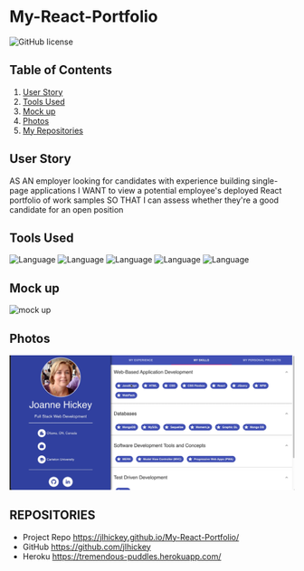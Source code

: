 # My-React-Portfolio
![GitHub license](https://img.shields.io/badge/Made%20by-%40jlhickey-orange)



## Table of Contents
  1. [User Story](#UserStory)
  2. [Tools Used](#ToolsUsed)
  3. [Mock up](#Mockup)
  4. [Photos](#Photos)
  5. [My Repositories](#MyRepositories)


## User Story
 AS AN employer looking for candidates with experience building single-page applications
I WANT to view a potential employee's deployed React portfolio of work samples
SO THAT I can assess whether they're a good candidate for an open position

## Tools Used

![Language](https://img.shields.io/badge/Express-blue.svg "Language Badge")
![Language](https://img.shields.io/badge/REACT-yellow.svg "Language Badge")
![Language](https://img.shields.io/badge/CSS-purple.svg "Language Badge")
![Language](https://img.shields.io/badge/HTML-red.svg "Language Badge")
![Language](https://img.shields.io/badge/Bootstrap-green.svg "Language Badge")


## Mock up  
![mock up](https://watch.screencastify.com/v/ePyiqSPFWmBjxzS7Wcdj)

## Photos<br>
![Screen Shot](https://github.com/jlhickey/My-React-Portfolio/blob/main/pic1.jpg)



## REPOSITORIES

- Project Repo  https://jlhickey.github.io/My-React-Portfolio/
- GitHub https://github.com/jlhickey  
- Heroku https://tremendous-puddles.herokuapp.com/
